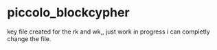 # piccolo_blockcypher

key file created for the rk and wk,, just work in progress i can completly change the file.


